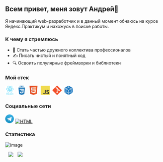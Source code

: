 ## Всем привет, меня зовут Андрей👋

Я начинающий web-разработчик и в данный момент обчаюсь на курсе Яндекс.Практикум и нахожусь в поиске работы.

### К чему я стремлюсь

- 🤝 Cтать частью дружного коллектива профессионалов
- ✍️ Писать чистый и понятный код
- 🔍 Освоить полулярные фреймворки и библиотеки

### Мой стек

<p>
  <img src="https://github.com/devicons/devicon/blob/master/icons/react/react-original-wordmark.svg" title="React" alt="React" width="30" height="30"/>&nbsp;
  <img src="https://github.com/devicons/devicon/blob/master/icons/css3/css3-plain-wordmark.svg"  title="CSS3" alt="CSS" width="30" height="30"/>&nbsp;
  <img src="https://github.com/devicons/devicon/blob/master/icons/html5/html5-original.svg" title="HTML5" alt="HTML" width="30" height="30"/>&nbsp;
  <img src="https://github.com/devicons/devicon/blob/master/icons/javascript/javascript-original.svg" title="JavaScript" alt="JavaScript" width="30" height="30"/>&nbsp;
  <img src="https://github.com/devicons/devicon/blob/master/icons/git/git-original.svg" title="Git" alt="Git" width="30" height="30"/>&nbsp;
  <img src="https://github.com/devicons/devicon/blob/master/icons/webpack/webpack-plain.svg" title="Webpack" alt="Webpack" width="30" height="30"/>
</p>

### Социальные сети

<p>
<a href="https://t.me/andrey_salnikov"><img src="https://raw.githubusercontent.com/github/explore/80688e429a7d4ef2fca1e82350fe8e3517d3494d/topics/telegram/telegram.png" alt="HTML" height="28"></a>
<a href="https://vk.com/id80297180"><img src="https://user-images.githubusercontent.com/2528627/199953526-9ed0c84c-5b7c-4239-ac55-4441c49d3f3b.png" alt="HTML" height="30"></a>
</p>

### Статистика
![image](https://www.codewars.com/users/AndreiSalnikov/badges/large)

<div>
<picture style="margin-right: 10px">
<source 
         align="left" height="150" 
        srcset="https://github-readme-stats.vercel.app/api?username=AndreiSalnikov&show_icons=true&locale=ru&custom_title=%D0%A1%D1%82%D0%B0%D1%82%D0%B8%D1%81%D1%82%D0%B8%D0%BA%D0%B0%20Github%20%D0%BF%D0%BE%D0%BB%D1%8C%D0%B7%D0%BE%D0%B2%D0%B0%D1%82%D0%B5%D0%BB%D1%8F%20%D0%90%D0%BD%D0%B4%D1%80%D0%B5%D0%B9&&hide=stars&theme=dracula"
  media="(prefers-color-scheme: dark)"
/>
  <source 
         align="left" height="150" style="margin-right: 10px"
        srcset="https://github-readme-stats.vercel.app/api?username=AndreiSalnikov&show_icons=true&locale=ru&custom_title=%D0%A1%D1%82%D0%B0%D1%82%D0%B8%D1%81%D1%82%D0%B8%D0%BA%D0%B0%20Github%20%D0%BF%D0%BE%D0%BB%D1%8C%D0%B7%D0%BE%D0%B2%D0%B0%D1%82%D0%B5%D0%BB%D1%8F%20%D0%90%D0%BD%D0%B4%D1%80%D0%B5%D0%B9&&hide=stars"
  media="(prefers-color-scheme: light), (prefers-color-scheme: no-preference)"
/>
<img src="https://github-readme-stats.vercel.app/api?username=AndreiSalnikov&hide=stars&show_icons=true" />
<!--   <img src="https://github-readme-stats.vercel.app/api/top-langs/?username=AndreiSalnikov&layout=compact&locale=ru&card_width=350" /> -->
</picture>

<picture>
<source 
         height="150"
        srcset="https://github-readme-stats.vercel.app/api/top-langs/?username=AndreiSalnikov&layout=compact&locale=ru&card_width=330&theme=dracula"
  media="(prefers-color-scheme: dark)"
/>
  <source 
        height="150" 
        srcset="https://github-readme-stats.vercel.app/api/top-langs/?username=AndreiSalnikov&layout=compact&locale=ru&card_width=330"
  media="(prefers-color-scheme: light), (prefers-color-scheme: no-preference)"
/>
<img src="https://github-readme-stats.vercel.app/api/top-langs/?username=AndreiSalnikov&layout=compact" />
</picture>
</div>

